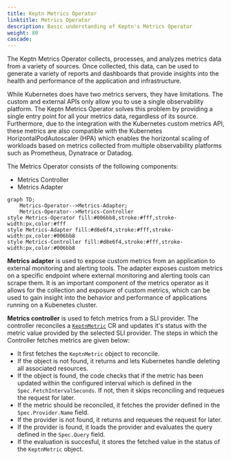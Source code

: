 ```yaml
---
title: Keptn Metrics Operator
linktitle: Metrics Operator
description: Basic understanding of Keptn's Metrics Operator
weight: 80
cascade:
---
```



The Keptn Metrics Operator collects, processes, and analyzes metrics data from a variety of sources.
Once collected, this data, can be used to generate a variety of reports and dashboards
that provide insights into the health and performance of the application and infrastructure.

While Kubernetes does have two metrics servers, they have limitations. The custom and external APIs only
allow you to use a single observability platform. The Keptn Metrics Operator solves this problem by
providing a single entry point for all your metrics data, regardless of its source.
Furthermore, due to the integration with the Kubernetes custom metrics API, these metrics are also
compatible with the Kubernetes HorizontalPodAutoscaler (HPA) which enables the horizontal scaling of workloads
based on metrics collected from multiple observability platforms such as Prometheus, Dynatrace or Datadog.

The Metrics Operator consists of the following components:

* Metrics Controller
* Metrics Adapter

```mermaid
graph TD;
    Metrics-Operator-->Metrics-Adapter;
    Metrics-Operator-->Metrics-Controller
style Metrics-Operator fill:#006bb8,stroke:#fff,stroke-width:px,color:#fff
style Metrics-Adapter fill:#d8e6f4,stroke:#fff,stroke-width:px,color:#006bb8
style Metrics-Controller fill:#d8e6f4,stroke:#fff,stroke-width:px,color:#006bb8
```

**Metrics adapter** is used to expose custom metrics from an application to external monitoring and alerting tools.
The adapter exposes custom metrics on a specific endpoint where external monitoring and alerting tools can scrape them.
It is an important component of the metrics operator as it allows for the collection and exposure of custom metrics,
which can be used to gain insight into the behavior and performance of applications running on a Kubenetes cluster.

**Metrics controller** is used to fetch metrics from a SLI provider. The controller reconciles a
[`KeptnMetric`](../../../../yaml-crd-ref/metric) CR and updates it's status with the metric value
provided by the selected SLI provider.
The steps in which the Controller fetches metrics are given below:

* It first fetches the `KeptnMetric` object to reconcile.
* If the object is not found, it returns and lets Kubernetes handle deleting all associated resources.
* If the object is found, the code checks that if the metric has been updated within the configured
interval which is defined in the `Spec.FetchIntervalSeconds`.
If not, then it skips reconciling and requeues the request for later.
* If the metric should be reconciled, it fetches the provider defined in the `Spec.Provider.Name` field.
* If the provider is not found, it returns and requeues the request for later.
* If the provider is found, it loads the provider and evaluates the query defined in the `Spec.Query` field.
* If the evaluation is succesful, it stores the fetched value in the status of the `KeptnMetric` object.
